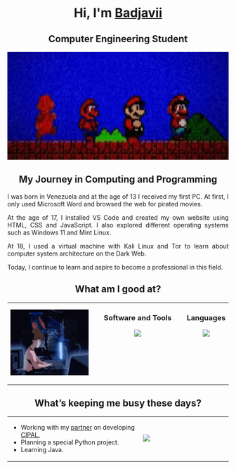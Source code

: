 <!--! Title !-->

<h1 align="center">Hi, I'm <a href="https://badjavii.github.io/">Badjavii</a></h1>
<h2 align="center">Computer Engineering Student</h1>

<p align="center">
  <img src="https://github.com/Badjavii/Badjavii/blob/main/mariouuuu.gif" width="798" height="246">
</p>

<!--! About Me !-->

<h2 align="center">My Journey in Computing and Programming</h2>

<div style="text-align:justify;">
    <p>I was born in Venezuela and at the age of 13 I received my first PC. At first, I only used Microsoft Word and browsed the web for pirated movies.</p>
    <p>At the age of 17, I installed VS Code and created my own website using HTML, CSS and JavaScript. I also explored different operating systems such as Windows 11 and Mint Linux.</p>
    <p>At 18, I used a virtual machine with Kali Linux and Tor to learn about computer system architecture on the Dark Web.</p>
    <p>Today, I continue to learn and aspire to become a professional in this field.</p>
</div>

<!--! What am I good at? !-->

<h2 align="center">What am I good at?</h2>

<table align="center">

<td style="width:50%; text-align:center; vertical-align:top;">
  <p align="center">
    <img src="https://github.com/Badjavii/Badjavii/blob/main/programming.gif" width="210" height="150">
  </p>
</td>

<td style="width:50%; text-align:center; vertical-align:top;">
  <h3 align="center">Software and Tools</h3>
  <img src="https://skillicons.dev/icons?i=discord,idea,github,vscode,notion,,unity,kali,linux&perline=5&theme=dark"/>
</td>

<td style="width:50%; text-align:center; vertical-align:top;">
  <h3 align="center">Languages</h3>
  <img src="https://skillicons.dev/icons?i=html,css,js,py,cpp,,,java&perline=5&theme=dark"/>
</td>

</table>
        
<!--! What’s keeping me busy these days? !-->

<h2 align="center">What’s keeping me busy these days?</h2>

<table align="center">
  
<td width=60%>
        
* Working with my [partner](https://github.com/druxorey) on developing [CIPAL.](http://cipalonline.github.io/)
* Planning a special Python project.
* Learning Java.
  
</td>

<td text-align=center>
        <div><img src="https://github-readme-stats.vercel.app/api/top-langs/?username=Badjavii&langs_count=10&theme=dracula&layout=compact&border_color=ff6e96&bg_color=00000000&"/></div>
</td>

</table> 






